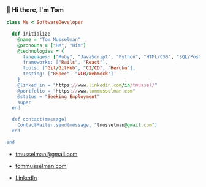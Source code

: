### 👋 Hi there, I'm Tom

```Ruby
class Me < SoftwareDeveloper
  
  def initialize
    @name = "Tom Musselman"
    @pronouns = ["He", "Him"]
    @technologies = {
      languages: ["Ruby", "JavaScript", "Python", "HTML/CSS", "SQL/PostgreSQL],
      frameworks: ["Rails", "React"],
      tools: ["Git/GitHub", "CI/CD", "Heroku"],
      testing: ["RSpec", "VCR/Webmock"]
    }
    @linked_in = "https://www.linkedin.com/in/tmussel/"
    @portfolio = "https://www.tommusselman.com"
    @status = "Seeking Employment"
    super
  end
  
  def contact(message)
    ContactMailer.send(message, "tmusselman@gmail.com")
  end
  
end
```

- [tmusselman@gmail.com](mailto:tmusselman@gmail.com)

- [tommusselman.com](https://www.tommusselman.com)

- [LinkedIn]([LinkedIn](https://www.linkedin.com/in/tmussel))
